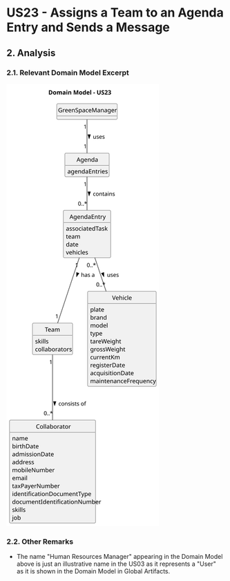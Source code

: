 # US23 - Assigns a Team to an Agenda Entry and Sends a Message
## 2. Analysis

### 2.1. Relevant Domain Model Excerpt

![Domain Model](svg/us23-domain-model.svg)

### 2.2. Other Remarks

* The name "Human Resources Manager" appearing in the Domain Model above is just an illustrative name in the US03 as it 
represents a "User" as it is shown in the Domain Model in Global Artifacts. 

